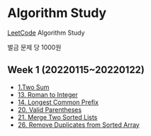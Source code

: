 # Algorithm Study

[LeetCode](https://leetcode.com/) Algorithm Study

벌금 문제 당 1000원

## Week 1 (20220115~20220122)
- [1.Two Sum](https://leetcode.com/problems/two-sum/)
- [13. Roman to Integer](https://leetcode.com/problems/roman-to-integer)
- [14. Longest Common Prefix](https://leetcode.com/problems/longest-common-prefix)
- [20. Valid Parentheses](https://leetcode.com/problems/valid-parentheses)
- [21. Merge Two Sorted Lists](https://leetcode.com/problems/merge-two-sorted-lists)
- [26. Remove Duplicates from Sorted Array](https://leetcode.com/problems/remove-duplicates-from-sorted-array/)

